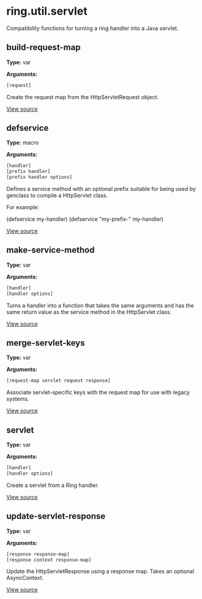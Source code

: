 # ring.util.servlet


Compatibility functions for turning a ring handler into a Java servlet.


## build-request-map
**Type:** var



**Arguments:**
```clojure
[request]
```
Create the request map from the HttpServletRequest object.


[View source](http://github.com/ring-clojure/ring/blob/1.8.1/ring-servlet/src/ring/util/servlet.clj#L37)
## defservice
**Type:** macro



**Arguments:**
```clojure
[handler]
[prefix handler]
[prefix handler options]
```
Defines a service method with an optional prefix suitable for being used by
genclass to compile a HttpServlet class.

For example:

  (defservice my-handler)
  (defservice "my-prefix-" my-handler)

[View source](http://github.com/ring-clojure/ring/blob/1.8.1/ring-servlet/src/ring/util/servlet.clj#L149)
## make-service-method
**Type:** var



**Arguments:**
```clojure
[handler]
[handler options]
```
Turns a handler into a function that takes the same arguments and has the
same return value as the service method in the HttpServlet class.

[View source](http://github.com/ring-clojure/ring/blob/1.8.1/ring-servlet/src/ring/util/servlet.clj#L129)
## merge-servlet-keys
**Type:** var



**Arguments:**
```clojure
[request-map servlet request response]
```
Associate servlet-specific keys with the request map for use with legacy
systems.

[View source](http://github.com/ring-clojure/ring/blob/1.8.1/ring-servlet/src/ring/util/servlet.clj#L55)
## servlet
**Type:** var



**Arguments:**
```clojure
[handler]
[handler options]
```
Create a servlet from a Ring handler.


[View source](http://github.com/ring-clojure/ring/blob/1.8.1/ring-servlet/src/ring/util/servlet.clj#L139)
## update-servlet-response
**Type:** var



**Arguments:**
```clojure
[response response-map]
[response context response-map]
```
Update the HttpServletResponse using a response map. Takes an optional
AsyncContext.

[View source](http://github.com/ring-clojure/ring/blob/1.8.1/ring-servlet/src/ring/util/servlet.clj#L91)